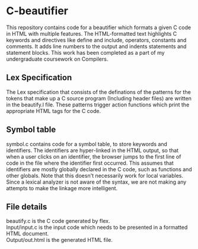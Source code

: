 # C-beautifier

This repository contains code for a beautifier which formats a given C code in HTML with multiple features. The HTML-formatted text highlights C keywords and directives like define and include, operators, constants and comments. It adds line numbers to the output and indents statements and statement blocks. This work has been completed as a part of my undergraduate coursework on Compilers.

## Lex Specification

The Lex specification that consists of the definations of the patterns for the tokens that make up a C source program (Including header files) are written in the beautify.l file. These patterns trigger action functions which print the appropriate HTML tags for the C code.

## Symbol table

symbol.c contains code for a symbol table, to store keywords and identifiers. The identifiers are hyper-linked in the HTML output, so that when a user clicks on an identifier, the browser jumps to the first line of code in the file where the identifier first occurred. This assumes that identifiers are mostly globally declared in the C code, such as functions and other globals. Note that this doesn't necessarily work for local variables. Since a lexical analyzer is not aware of the syntax, we are not making any attempts to make the linkage more intelligent.

## File details

beautify.c is the C code generated by flex.  
Input/input.c is the input code which needs to be presented in a formatted HTML document.  
Output/out.html is the generated HTML file.  


